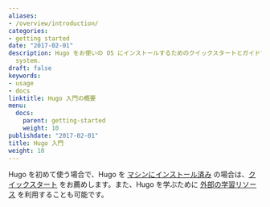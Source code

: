 ```yaml
---
aliases:
- /overview/introduction/
categories:
- getting started
date: "2017-02-01"
description: Hugo をお使いの OS にインストールするためのクイックスタートとガイドです。
  system.
draft: false
keywords:
- usage
- docs
linktitle: Hugo 入門の概要
menu:
  docs:
    parent: getting-started
    weight: 10
publishdate: "2017-02-01"
title: Hugo 入門
weight: 10
---
```


Hugo を初めて使う場合で、Hugo を [マシンにインストール済み][installed] の場合は、[クイックスタート][quick start] をお薦めします。また、Hugo を学ぶために [外部の学習リソース][external learning resources] を利用することも可能です。

[installed]: /installation/
[quick start]: /getting-started/quick-start/
[external learning resources]: /getting-started/external-learning-resources/
